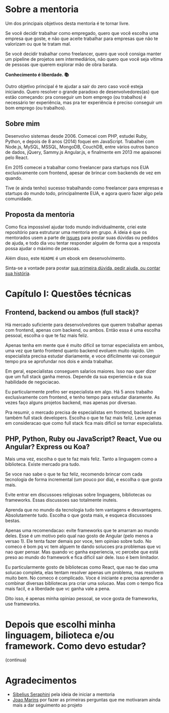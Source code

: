 # Sobre a mentoria

Um dos principais objetivos desta mentoria é te tornar livre.

Se você decidir trabalhar como empregado, quero que você escolha uma empresa que goste, e não que aceite trabalhar para empresas que não te valorizam ou que te tratam mal.

Se você decidir trabalhar como freelancer, quero que você consiga manter um pipeline de projetos sem intermediários, não quero que você seja vítima de pessoas que querem explorar mão de obra barata.

**Conhecimento é liberdade. 📚**

Outro objetivo principal é te ajudar a sair do zero caso você esteja iniciando. Quero resolver o grande paradoxo de desenvolvedores(as) que estão começando: pra conseguir um bom emprego (ou trabalhos) é necessário ter experiência, mas pra ter experiência é preciso conseguir um bom emprego (ou trabalhos).

## Sobre mim

Desenvolvo sistemas desde 2006. Comecei com PHP, estudei Ruby, Python, e depois de 8 anos (2014) foquei em JavaScript. Trabalhei com Node.js, MySQL, MSSQL, MongoDB, CouchDB, entre vários outros banco de dados, jQuery, Sammy.js Angular.js, e finalmente em 2013 me apaixonei pelo React.

Em 2015 comecei a trabalhar como freelancer para startups nos EUA exclusivamente com frontend, apesar de brincar com backends de vez em quando.

Tive (e ainda tenho) sucesso trabalhando como freelancer para empresas e startups do mundo todo, principalmente EUA, e agora quero fazer algo pela comunidade.

## Proposta da mentoria

Como fica impossível ajudar todo mundo individualmente, criei este repositório para estruturar uma mentoria em grupo. A ideia é que os mentorados usem a parte de [issues](https://github.com/hnordt/mentoring/issues) para postar suas dúvidas ou pedidos de ajuda, e todo dia vou tentar responder alguém de forma que a resposta possa ajudar o máximo de pessoas.

Além disso, este `README` é um ebook em desenvolvimento.

Sinta-se a vontade para postar [sua primeira dúvida, pedir ajuda, ou contar sua história](https://github.com/hnordt/mentoring/issues/new).

# Capítulo I: Questões técnicas

## Frontend, backend ou ambos (full stack)?

Há mercado suficiente para desenvolvedores que querem trabalhar apenas com frontend, apenas com backend, ou ambos. Então essa é uma escolha pessoal, escolha o que te faz mais feliz.

Apenas tenha em mente que é muito difícil se tornar especialista em ambos, uma vez que tanto frontend quanto backend evoluem muito rápido. Um especialista precisa estudar diariamente, e voce dificilmente vai conseguir tempo pra se aprofundar nos dois e ainda trabalhar.

Em geral, especialistas conseguem salarios maiores. Isso nao quer dizer que um full stack ganha menos. Depende da sua experiencia e da sua habilidade de negociacao.

Eu particularmente prefiro ser especialista em algo. Há 5 anos trabalho exclusivamente com frontend, e tenho tempo para estudar diaramente. As vezes faço alguns projetos backend, mas apenas por diversao.

Pra resumir, o mercado precisa de especialistas em frontend, backend e também full stack developers. Escolha o que te faz mais feliz. Leve apenas em consideracao que como full stack fica mais dificil se tornar especialista.

## PHP, Python, Ruby ou JavaScript? React, Vue ou Angular? Express ou Koa?

Mais uma vez, escolha o que te faz mais feliz. Tanto a linguagem como a biblioteca. Existe mercado pra tudo.

Se voce nao sabe o que te faz feliz, recomendo brincar com cada tecnologia de forma incremental (um pouco por dia), e escolha o que gosta mais.

Evite entrar em discussoes religiosas sobre linguagens, bibliotecas ou frameworks. Essas discussoes sao totalmente inuteis.

Aprenda que no mundo da tecnologia tudo tem vantagens e desvantagens. Absolutamente tudo. Escolha o que gosta mais, e esqueca discussoes bestas.

Apenas uma recomendacao: evite frameworks que te amarram ao mundo deles. Esse é um motivo pelo qual nao gosto de Angular (pelo menos a versao 1). Ele tenta fazer demais por voce, tem opiniao sobre tudo. No comeco é bom pq vc tem alguem te dando solucoes pra problemas que vc nao quer pensar. Mas quando vc ganha experiencia, vc percebe que está preso ao mundo do framework e fica dificil sair dele. Isso é bem limitador.

Eu particularmente gosto de bibliotecas como React, que nao te dao uma solucao completa, elas tentam resolver apenas um problema, mas resolvem muito bem. No comeco é complicado. Voce é iniciante e precisa aprender a combinar diversas bibliotecas pra criar uma solucao. Mas com o tempo fica mais facil, e a liberdade que vc ganha vale a pena.

Dito isso, é apenas minha opiniao pessoal, se voce gosta de frameworks, use frameworks.

# Depois que escolhi minha linguagem, bilioteca e/ou framework. Como devo estudar?

(continua)

# Agradecimentos

- [Sibelius Seraphini](https://twitter.com/sseraphini) pela ideia de iniciar a mentoria
- [Joao Marins](https://twitter.com/jgcmarins) por fazer as primeiras perguntas que me motivaram ainda mais a dar seguimento ao projeto
